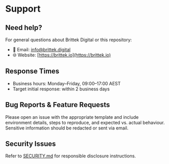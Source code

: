 # Support

## Need help?

For general questions about Brittek Digital or this repository:

- 📧 Email: [info@brittek.digital](mailto:info@brittek.digital)
- 🌐 Website: [https://brittek.io](https://brittek.io)

## Response Times

- Business hours: Monday–Friday, 09:00–17:00 AEST
- Target initial response: within 2 business days

## Bug Reports & Feature Requests

Please open an issue with the appropriate template and include environment details, steps to reproduce, and expected vs. actual behaviour. Sensitive information should be redacted or sent via email.

## Security Issues

Refer to [SECURITY.md](SECURITY.md) for responsible disclosure instructions.
